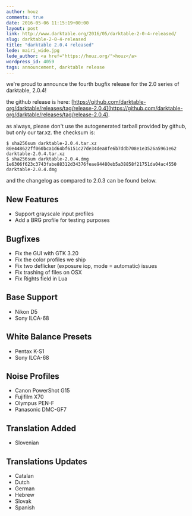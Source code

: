 ```yaml
---
author: houz
comments: true
date: 2016-05-06 11:15:19+00:00
layout: post
link: http://www.darktable.org/2016/05/darktable-2-0-4-released/
slug: darktable-2-0-4-released
title: "darktable 2.0.4 released"
lede: mairi_wide.jpg
lede_author: <a href="https://houz.org/">houz</a>
wordpress_id: 4059
tags: announcement, darktable release
---
```


we're proud to announce the fourth bugfix release for the 2.0 series of darktable, 2.0.4!

the github release is here: [https://github.com/darktable-org/darktable/releases/tag/release-2.0.4](https://github.com/darktable-org/darktable/releases/tag/release-2.0.4).

as always, please don't use the autogenerated tarball provided by github, but only our tar.xz. the checksum is:

    $ sha256sum darktable-2.0.4.tar.xz
    80e448622ff060bca1d64bf6151c27de34dea8fe6b7ddb708e1e3526a5961e62  darktable-2.0.4.tar.xz
    $ sha256sum darktable-2.0.4.dmg
    1e6306f623c3743fabe88312d34376feae94480eb5a38858f21751da04ac4550  darktable-2.0.4.dmg

and the changelog as compared to 2.0.3 can be found below.

## New Features

* Support grayscale input profiles
* Add a BRG profile for testing purposes

## Bugfixes

* Fix the GUI with GTK 3.20
* Fix the color profiles we ship
* Fix two deflicker (exposure iop, mode = automatic) issues
* Fix trashing of files on OSX
* Fix Rights field in Lua

## Base Support

* Nikon D5
* Sony ILCA-68

## White Balance Presets

* Pentax K-S1
* Sony ILCA-68

## Noise Profiles

* Canon PowerShot G15
* Fujifilm X70
* Olympus PEN-F
* Panasonic DMC-GF7

## Translation Added

* Slovenian

## Translations Updates

* Catalan
* Dutch
* German
* Hebrew
* Slovak
* Spanish
